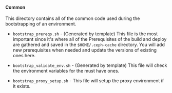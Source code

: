 #### Common

This directory contains all of the common code used during the bootstrapping of an environment.

* `bootstrap_prereqs.sh` - (Generated by template) This file is the most important since it's where all of the  Prerequisites of the build and deploy are gathered and saved in the `$HOME/.ceph-cache` directory. You will add new prerequisites when needed and update the versions of existing ones here.

* `bootstrap_validate_env.sh` - (Generated by template) This file will check the environment variables for the must have ones.

* `bootstrap_proxy_setup.sh` - This file will setup the proxy environment if it exists.
